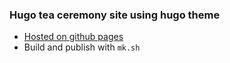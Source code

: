 ### Hugo tea ceremony site using hugo theme
* [Hosted on github pages](https://samesense.github.io/tea_site/)
* Build and publish with ```mk.sh```
